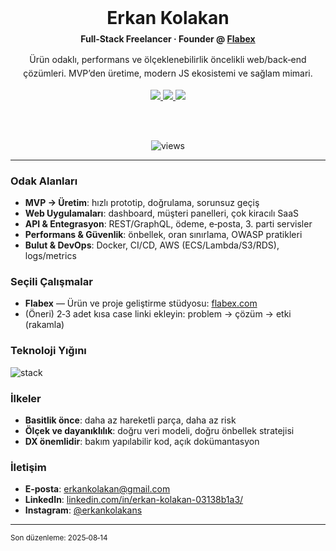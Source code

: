 <!--
GitHub Profile README · Erkan Kolakan
Minimal · Premium · Odaklı içerik
-->

<div align="center">

  <h1 style="margin:0;padding:0;">Erkan Kolakan</h1>
  <p style="margin-top:8px;"><b>Full‑Stack Freelancer · Founder @ <a href="https://www.flabex.com/en" target="_blank">Flabex</a></b></p>
  <p style="max-width:720px; line-height:1.6;">
    Ürün odaklı, performans ve ölçeklenebilirlik öncelikli web/back‑end çözümleri. 
    MVP’den üretime, modern JS ekosistemi ve sağlam mimari.
  </p>

  <a href="mailto:erkankolakan@gmail.com" target="_blank">
    <img src="https://img.shields.io/badge/Email-111111?style=for-the-badge&logo=gmail&logoColor=white" />
  </a>
  <a href="https://www.linkedin.com/in/erkan-kolakan-03138b1a3/" target="_blank">
    <img src="https://img.shields.io/badge/LinkedIn-111111?style=for-the-badge&logo=linkedin&logoColor=white" />
  </a>
  <a href="https://www.flabex.com/en" target="_blank">
    <img src="https://img.shields.io/badge/Website-111111?style=for-the-badge&logo=vercel&logoColor=white" />
  </a>

  <br/><br/>

  <img src="https://komarev.com/ghpvc/?username=erkankolakan&style=flat&color=111111&label=views" alt="views"/>
</div>

---

### Odak Alanları
- **MVP → Üretim**: hızlı prototip, doğrulama, sorunsuz geçiş
- **Web Uygulamaları**: dashboard, müşteri panelleri, çok kiracılı SaaS
- **API & Entegrasyon**: REST/GraphQL, ödeme, e‑posta, 3. parti servisler
- **Performans & Güvenlik**: önbellek, oran sınırlama, OWASP pratikleri
- **Bulut & DevOps**: Docker, CI/CD, AWS (ECS/Lambda/S3/RDS), logs/metrics

### Seçili Çalışmalar
- **Flabex** — Ürün ve proje geliştirme stüdyosu: <a href="https://www.flabex.com/en" target="_blank">flabex.com</a>  
- (Öneri) 2‑3 adet kısa case linki ekleyin: problem → çözüm → etki (rakamla)

### Teknoloji Yığını
<p>
  <img src="https://skillicons.dev/icons?i=ts,js,react,next,nodejs,express,nest,postgres,redis,mongodb,prisma,docker,aws,nginx,git,github,figma,tailwind&perline=9" alt="stack" />
</p>

### İlkeler
- **Basitlik önce**: daha az hareketli parça, daha az risk
- **Ölçek ve dayanıklılık**: doğru veri modeli, doğru önbellek stratejisi
- **DX önemlidir**: bakım yapılabilir kod, açık dokümantasyon

### İletişim
- **E‑posta**: <a href="mailto:erkankolakan@gmail.com">erkankolakan@gmail.com</a>  
- **LinkedIn**: <a href="https://www.linkedin.com/in/erkan-kolakan-03138b1a3/" target="_blank">linkedin.com/in/erkan-kolakan-03138b1a3/</a>  
- **Instagram**: <a href="https://instagram.com/erkankolakans" target="_blank">@erkankolakans</a>

---

<sub>Son düzenleme: 2025‑08‑14</sub>
